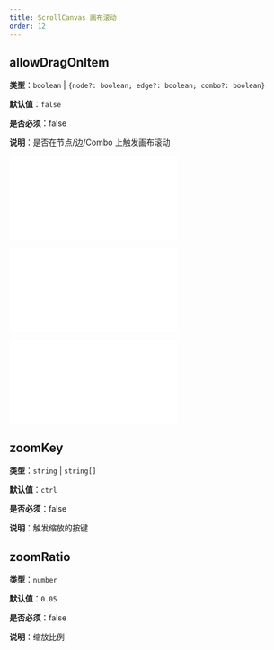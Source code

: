```yaml
---
title: ScrollCanvas 画布滚动
order: 12
---
```


## allowDragOnItem

**类型**：`boolean` | `{node?: boolean; edge?: boolean; combo?: boolean}`

**默认值**：`false`

**是否必须**：false

**说明**：是否在节点/边/Combo 上触发画布滚动

<embed src="../../common/BehaviorDirection.zh.md"></embed>

<embed src="../../common/BehaviorEnableOptimize.zh.md"></embed>

<embed src="../../common/BehaviorScalableRange.zh.md"></embed>

## zoomKey

**类型**：`string` | `string[]`

**默认值**：`ctrl`

**是否必须**：false

**说明**：触发缩放的按键

## zoomRatio

**类型**：`number`

**默认值**：`0.05`

**是否必须**：false

**说明**：缩放比例
